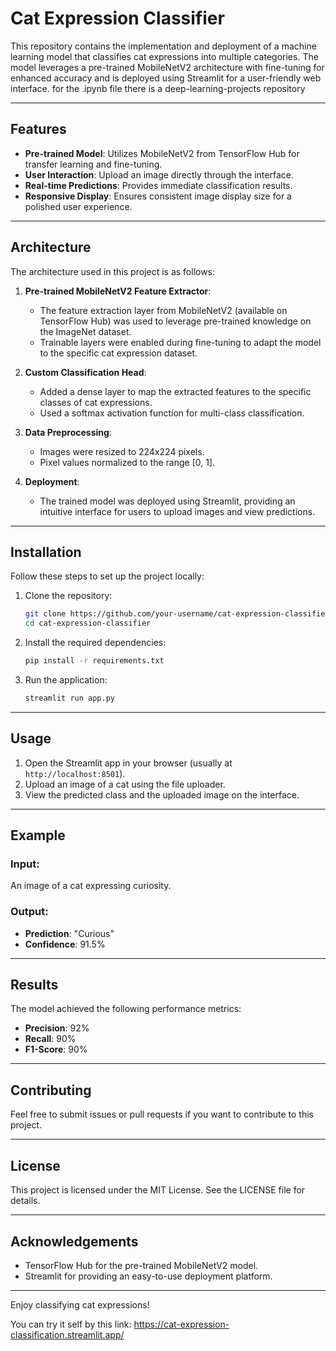 # Cat Expression Classifier

This repository contains the implementation and deployment of a machine learning model that classifies cat expressions into multiple categories. The model leverages a pre-trained MobileNetV2 architecture with fine-tuning for enhanced accuracy and is deployed using Streamlit for a user-friendly web interface. for the .ipynb file there is a deep-learning-projects repository

---

## Features
- **Pre-trained Model**: Utilizes MobileNetV2 from TensorFlow Hub for transfer learning and fine-tuning.
- **User Interaction**: Upload an image directly through the interface.
- **Real-time Predictions**: Provides immediate classification results.
- **Responsive Display**: Ensures consistent image display size for a polished user experience.

---

## Architecture

The architecture used in this project is as follows:

1. **Pre-trained MobileNetV2 Feature Extractor**:
   - The feature extraction layer from MobileNetV2 (available on TensorFlow Hub) was used to leverage pre-trained knowledge on the ImageNet dataset.
   - Trainable layers were enabled during fine-tuning to adapt the model to the specific cat expression dataset.

2. **Custom Classification Head**:
   - Added a dense layer to map the extracted features to the specific classes of cat expressions.
   - Used a softmax activation function for multi-class classification.

3. **Data Preprocessing**:
   - Images were resized to 224x224 pixels.
   - Pixel values normalized to the range [0, 1].

4. **Deployment**:
   - The trained model was deployed using Streamlit, providing an intuitive interface for users to upload images and view predictions.

---

## Installation

Follow these steps to set up the project locally:

1. Clone the repository:
   ```bash
   git clone https://github.com/your-username/cat-expression-classifier.git
   cd cat-expression-classifier
   ```

2. Install the required dependencies:
   ```bash
   pip install -r requirements.txt
   ```

3. Run the application:
   ```bash
   streamlit run app.py
   ```

---

## Usage

1. Open the Streamlit app in your browser (usually at `http://localhost:8501`).
2. Upload an image of a cat using the file uploader.
3. View the predicted class and the uploaded image on the interface.

---

## Example

### Input:
An image of a cat expressing curiosity.

### Output:
- **Prediction**: "Curious"
- **Confidence**: 91.5%

---

## Results

The model achieved the following performance metrics:
- **Precision**: 92%
- **Recall**: 90%
- **F1-Score**: 90%

---

## Contributing

Feel free to submit issues or pull requests if you want to contribute to this project.

---

## License

This project is licensed under the MIT License. See the LICENSE file for details.

---

## Acknowledgements

- TensorFlow Hub for the pre-trained MobileNetV2 model.
- Streamlit for providing an easy-to-use deployment platform.

---

Enjoy classifying cat expressions!

You can try it self by this link:
https://cat-expression-classification.streamlit.app/
